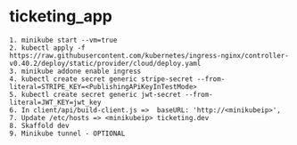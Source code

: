 # ticketing_app

	1. minikube start --vm=true
	2. kubectl apply -f https://raw.githubusercontent.com/kubernetes/ingress-nginx/controller-v0.40.2/deploy/static/provider/cloud/deploy.yaml
	3. minikube addone enable ingress
	4. kubectl create secret generic stripe-secret --from-literal=STRIPE_KEY=<PublishingAPiKeyInTestMode>
	5. kubectl create secret generic jwt-secret --from-literal=JWT_KEY=jwt_key
	6. In client/api/build-client.js =>  baseURL: 'http://<minikubeip>',
	7. Update /etc/hosts => <minikubeip> ticketing.dev
	8. Skaffold dev
	9. Minikube tunnel - OPTIONAL

